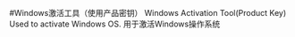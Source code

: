 #Windows激活工具（使用产品密钥） Windows Activation Tool(Product Key)
Used to activate Windows OS.
用于激活Windows操作系统
